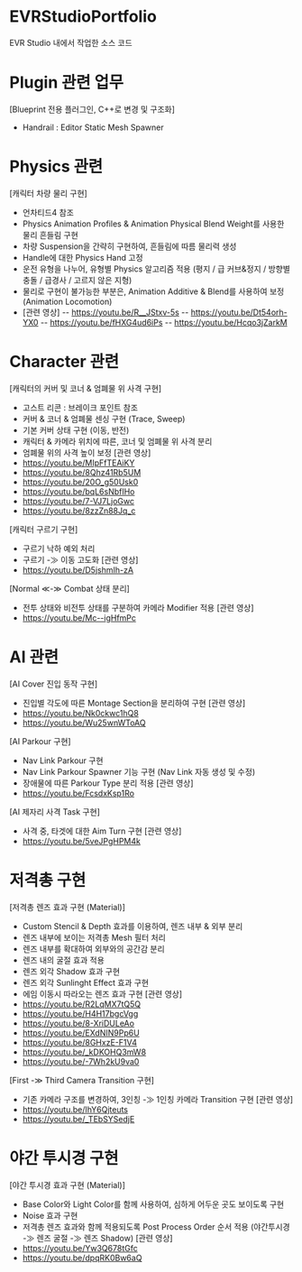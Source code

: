 # EVRStudioPortfolio
EVR Studio 내에서 작업한 소스 코드


# Plugin 관련 업무
[Blueprint 전용 플러그인, C++로 변경 및 구조화]
- Handrail : Editor Static Mesh Spawner

# Physics 관련
[캐릭터 차량 물리 구현]
- 언차티드4 참조
- Physics Animation Profiles & Animation Physical Blend Weight를 사용한 물리 흔들림 구현
- 차량 Suspension을 간략히 구현하여, 흔들림에 따름 물리력 생성
- Handle에 대한 Physics Hand 고정
- 운전 유형을 나누어, 유형별 Physics 알고리즘 적용 (평지 / 급 커브&정지 / 방향별 충돌 / 급경사 / 고르지 않은 지형)
- 물리로 구현이 불가능한 부분은, Animation Additive & Blend를 사용하여 보정 (Animation Locomotion)
- [관련 영상]
-- https://youtu.be/R__JStxv-5s
-- https://youtu.be/Dt54orh-YX0
-- https://youtu.be/fHXG4ud6iPs
-- https://youtu.be/Hcqo3jZarkM


# Character 관련
[캐릭터의 커버 및 코너 & 엄폐물 위 사격 구현]
- 고스트 리콘 : 브레이크 포인트 참조
- 커버 & 코너 & 엄폐물 센싱 구현 (Trace, Sweep)
- 기본 커버 상태 구현 (이동, 반전)
- 캐릭터 & 카메라 위치에 따른, 코너 및 엄폐물 위 사격 분리
- 엄폐물 위의 사격 높이 보정
[관련 영상]
- https://youtu.be/MIpFfTEAiKY
- https://youtu.be/8Qhz41Rb5UM
- https://youtu.be/20O_g50Usk0
- https://youtu.be/bqL6sNbfIHo
- https://youtu.be/7-VJ7LjoGwc
- https://youtu.be/8zzZn88Jq_c

[캐릭터 구르기 구현]
- 구르기 낙하 예외 처리
- 구르기 -≫ 이동 고도화
[관련 영상]
- https://youtu.be/D5jshmIh-zA

[Normal ≪-≫ Combat 상태 분리]
- 전투 상태와 비전투 상태를 구분하여 카메라 Modifier 적용
[관련 영상]
- https://youtu.be/Mc--igHfmPc


# AI 관련
[AI Cover 진입 동작 구현]
- 진입별 각도에 따른 Montage Section을 분리하여 구현
[관련 영상]
- https://youtu.be/Nk0ckwc1hQ8
- https://youtu.be/Wu25wnWToAQ

[AI Parkour 구현]
- Nav Link Parkour 구현
- Nav Link Parkour Spawner 기능 구현 (Nav Link 자동 생성 및 수정)
- 장애물에 따른 Parkour Type 분리 적용
[관련 영상]
- https://youtu.be/FcsdxKsp1Ro

[AI 제자리 사격 Task 구현]
- 사격 중, 타겟에 대한 Aim Turn 구현
[관련 영상]
- https://youtu.be/5veJPgHPM4k


# 저격총 구현
[저격총 렌즈 효과 구현 (Material)]
- Custom Stencil & Depth 효과를 이용하여, 렌즈 내부 & 외부 분리
- 렌즈 내부에 보이는 저격총 Mesh 필터 처리
- 렌즈 내부를 확대하여 외부와의 공간감 분리
- 렌즈 내의 굴절 효과 적용
- 렌즈 외각 Shadow 효과 구현
- 렌즈 외각 Sunlinght Effect 효과 구현
- 에임 이동시 따라오는 렌즈 효과 구현
[관련 영상]
- https://youtu.be/R2LqMX7tQ5Q
- https://youtu.be/H4H17bgcVgg
- https://youtu.be/8-XriDULeAo
- https://youtu.be/EXdNIN9Pp6U
- https://youtu.be/8GHxzE-F1V4
- https://youtu.be/_kDKOHQ3mW8
- https://youtu.be/-7Wh2kU9va0

[First -≫ Third Camera Transition 구현]
- 기존 카메라 구조를 변경하여, 3인칭 -≫ 1인칭 카메라 Transition 구현
[관련 영상]
- https://youtu.be/IhY6Qjteuts
- https://youtu.be/_TEbSYSedjE


# 야간 투시경 구현
[야간 투시경 효과 구현 (Material)]
- Base Color와 Light Color를 함께 사용하여, 심하게 어두운 곳도 보이도록 구현
- Noise 효과 구현
- 저격총 렌즈 효과와 함께 적용되도록 Post Process Order 순서 적용 (야간투시경 -≫ 렌즈 굴절 -≫ 렌즈 Shadow)
[관련 영상]
- https://youtu.be/Yw3Q678tGfc
- https://youtu.be/dpqRK0Bw6aQ
